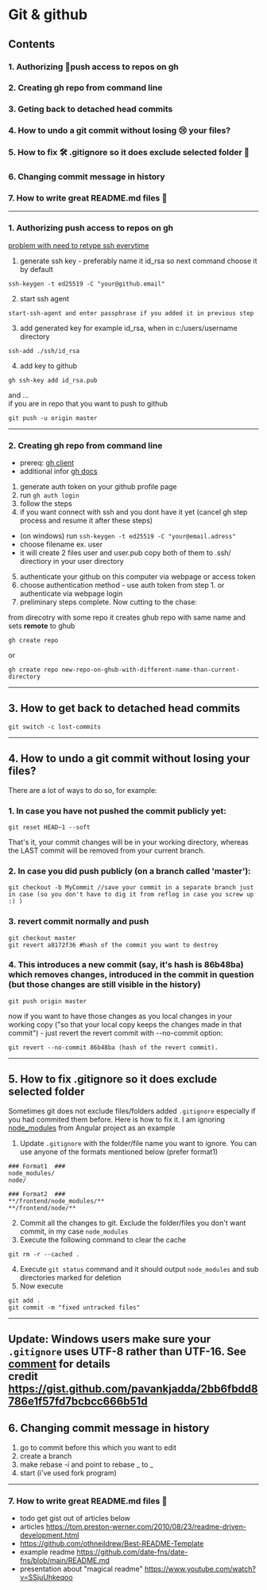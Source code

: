 # Git & github
## Contents
### 1. Authorizing 🔑push access to repos on gh
### 2. Creating gh repo from command line
### 3. Geting back to detached head commits
### 4. How to undo a git commit without losing 😢 your files?
### 5. How to fix 🛠 .gitignore so it does exclude selected folder 📁
### 6. Changing commit message in history
### 7. How to write great README.md files 📑
---
### 1. Authorizing push access to repos on gh
[problem with need to retype ssh everytime](https://9to5answer.com/starting-ssh-agent-on-windows-10-fails-quot-unable-to-start-ssh-agent-service-error-1058-quot)
1. generate ssh key - preferably name it id_rsa so next command choose it by default  
```
ssh-keygen -t ed25519 -C "your@github.email"
```
2. start ssh agent  
```
start-ssh-agent and enter passphrase if you added it in previous step
```
3. add generated key for example id_rsa, when in c:/users/username directory  
```
ssh-add ./ssh/id_rsa
```
4. add key to github  
```
gh ssh-key add id_rsa.pub
```
and ...  
if you are in repo that you want to push to github  
```
git push -u origin master
```
---
### 2. Creating gh repo from command line
- prereq: [gh client](https://cli.github.com)  
- additional infor [gh docs](https://cli.github.com/manual/gh_repo_create)  

1. generate auth token on your github profile page
2. run ```gh auth login```
3. follow the steps
4. if you want connect with ssh and you dont have it yet (cancel gh step process and resume it after these steps)
  - (on windows) run ```ssh-keygen -t ed25519 -C "your@email.adress"```
  - choose filename ex. user
  - it will create 2 files user and user.pub copy both of them to .ssh/ directiory in your user directory
5. authenticate your github on this computer via webpage or access token
6. choose authentication method - use auth token from step 1. or authenticate via webpage login
7. preliminary steps complete. Now cutting to the chase:

from direcotry with some repo it creates ghub repo with same name and sets **remote** to ghub
```
gh create repo
```
or
```
gh create repo new-repo-on-ghub-with-different-name-than-current-directory
```
---

## 3. How to get back to detached head commits
```
git switch -c lost-commits
```
---
## 4. How to undo a git commit without losing your files?

There are a lot of ways to do so, for example:  
  
### 1. In case you have not pushed the commit publicly yet:  
```
git reset HEAD~1 --soft    
```
That's it, your commit changes will be in your working directory, whereas the LAST commit will be removed from your current branch.  

### 2. In case you did push publicly (on a branch called 'master'):  

```
git checkout -b MyCommit //save your commit in a separate branch just in case (so you don't have to dig it from reflog in case you screw up :) )   
```
### 3. revert commit normally and push  

```
git checkout master 
git revert a8172f36 #hash of the commit you want to destroy 
```
### 4. This introduces a new commit (say, it's hash is 86b48ba) which removes changes, introduced in the commit in question (but those changes are still visible in the history) 
```
git push origin master 
```
now if you want to have those changes as you local changes in your working copy ("so that your local copy keeps the changes made in that commit") - just revert the revert commit with --no-commit option:
```
git revert --no-commit 86b48ba (hash of the revert commit). 
```
---
## 5. How to fix .gitignore so it does exclude selected folder
Sometimes git does not exclude files/folders added `.gitignore` especially if you had commited them before. Here is how to fix it. I am ignoring [node_modules](https://user-images.githubusercontent.com/17564080/51767305-ef21a700-20aa-11e9-98b2-01d7a76b403c.png) from Angular project as an example

1. Update `.gitignore` with the folder/file name you want to ignore. You can use anyone of the formats mentioned below (prefer format1)
```
### Format1  ###
node_modules/
node/

### Format2  ###
**/frontend/node_modules/**
**/frontend/node/**

```
2. Commit all the changes to git. Exclude the folder/files you don't want commit, in my case `node_modules`
3. Execute the following command to clear the cache
```
git rm -r --cached .
```
4. Execute `git status` command and it should output `node_modules` and sub directories marked for deletion
5. Now execute 
```
git add .
git commit -m "fixed untracked files" 
```
---
**Update**: Windows users make sure your `.gitignore` uses UTF-8 rather than UTF-16. See [comment](https://gist.github.com/pavankjadda/2bb6fbdd8786e1f57fd7bcbcc666b51d?permalink_comment_id=3860456#gistcomment-3860456) for details  
credit https://gist.github.com/pavankjadda/2bb6fbdd8786e1f57fd7bcbcc666b51d
---
## 6. Changing commit message in history
1. go to commit before this which you want to edit
2. create a branch
3. make rebase -i and point  to rebase _ to _
4. start (i've used fork program)
---
### 7. How to write great README.md files 📑
- todo get gist out of articles below
 - articles https://tom.preston-werner.com/2010/08/23/readme-driven-development.html
 - https://github.com/othneildrew/Best-README-Template
 - example readme https://github.com/date-fns/date-fns/blob/main/README.md
 - presentation about "magical readme" https://www.youtube.com/watch?v=SSjuUhkeqoo
